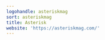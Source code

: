 ```yaml
---
logohandle: asteriskmag
sort: asteriskmag
title: Asterisk
website: 'https://asteriskmag.com/'
---
```

